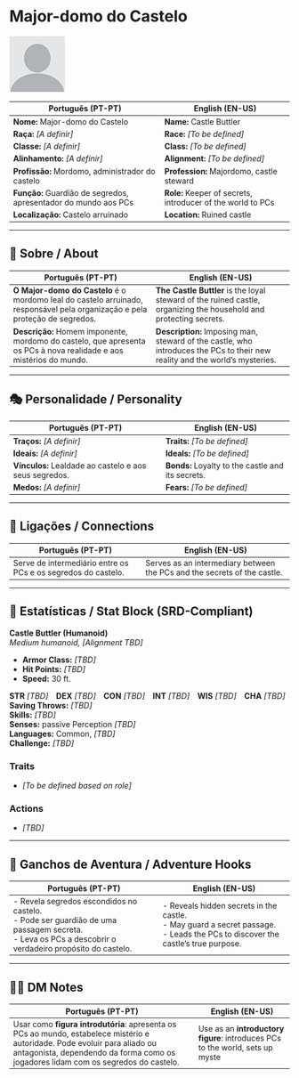 # Major-domo do Castelo

![Major-domo do Castelo](docs/assets/npc/npc_blank.png)

| **Português (PT-PT)**                                           | **English (EN-US)**                                         |
| --------------------------------------------------------------- | ----------------------------------------------------------- |
| **Nome:** Major-domo do Castelo                                 | **Name:** Castle Buttler                                    |
| **Raça:** *[A definir]*                                         | **Race:** *[To be defined]*                                 |
| **Classe:** *[A definir]*                                       | **Class:** *[To be defined]*                                |
| **Alinhamento:** *[A definir]*                                  | **Alignment:** *[To be defined]*                            |
| **Profissão:** Mordomo, administrador do castelo                | **Profession:** Majordomo, castle steward                   |
| **Função:** Guardião de segredos, apresentador do mundo aos PCs | **Role:** Keeper of secrets, introducer of the world to PCs |
| **Localização:** Castelo arruinado                              | **Location:** Ruined castle                                 |

---

## 📖 Sobre / About

| **Português (PT-PT)**                                                                                                        | **English (EN-US)**                                                                                                          |
| ---------------------------------------------------------------------------------------------------------------------------- | ---------------------------------------------------------------------------------------------------------------------------- |
| **O Major-domo do Castelo** é o mordomo leal do castelo arruinado, responsável pela organização e pela proteção de segredos. | **The Castle Buttler** is the loyal steward of the ruined castle, organizing the household and protecting secrets.           |
| **Descrição:** Homem imponente, mordomo do castelo, que apresenta os PCs à nova realidade e aos mistérios do mundo.          | **Description:** Imposing man, steward of the castle, who introduces the PCs to their new reality and the world’s mysteries. |

---

## 🎭 Personalidade / Personality

| **Português (PT-PT)** | **English (EN-US)** |
| --------------------- | ------------------- |
| **Traços:** *[A definir]* | **Traits:** *[To be defined]* |
| **Ideais:** *[A definir]* | **Ideals:** *[To be defined]* |
| **Vínculos:** Lealdade ao castelo e aos seus segredos. | **Bonds:** Loyalty to the castle and its secrets. |
| **Medos:** *[A definir]* | **Fears:** *[To be defined]* |

---

## 🔗 Ligações / Connections

| **Português (PT-PT)** | **English (EN-US)** |
| --------------------- | ------------------- |
| Serve de intermediário entre os PCs e os segredos do castelo. | Serves as an intermediary between the PCs and the secrets of the castle. |

---

<!-- 🔒 DM-ONLY SECTION BELOW -->

## 🧩 Estatísticas / Stat Block (SRD-Compliant)

**Castle Buttler (Humanoid)**  
*Medium humanoid, [Alignment TBD]*

- **Armor Class:** *[TBD]*  
- **Hit Points:** *[TBD]*  
- **Speed:** 30 ft.  

**STR** *[TBD]* **DEX** *[TBD]* **CON** *[TBD]* **INT** *[TBD]* **WIS** *[TBD]* **CHA** *[TBD]*  
**Saving Throws:** *[TBD]*  
**Skills:** *[TBD]*  
**Senses:** passive Perception *[TBD]*  
**Languages:** Common, *[TBD]*  
**Challenge:** *[TBD]*  

### Traits
- *[To be defined based on role]*

### Actions
- *[TBD]*

---

## 🎲 Ganchos de Aventura / Adventure Hooks

| **Português (PT-PT)** | **English (EN-US)** |
| --------------------- | ------------------- |
| - Revela segredos escondidos no castelo.<br>- Pode ser guardião de uma passagem secreta.<br>- Leva os PCs a descobrir o verdadeiro propósito do castelo. | - Reveals hidden secrets in the castle.<br>- May guard a secret passage.<br>- Leads the PCs to discover the castle’s true purpose. |

---

## 🧑‍💻 DM Notes

| **Português (PT-PT)** | **English (EN-US)** |
| --------------------- | ------------------- |
| Usar como **figura introdutória**: apresenta os PCs ao mundo, estabelece mistério e autoridade. Pode evoluir para aliado ou antagonista, dependendo da forma como os jogadores lidam com os segredos do castelo. | Use as an **introductory figure**: introduces PCs to the world, sets up myste
